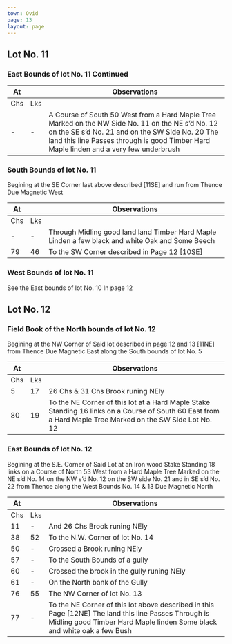 ```yaml
---
town: Ovid
page: 13
layout: page
---
```


## Lot No. 11

### East Bounds of lot No. 11 Continued

| At |    | Observations |
| -- | -- | ------------ |
| Chs | Lks | |
| - | - | A Course of South 50 West from a Hard Maple Tree Marked on the NW Side No. 11 on the NE s’d No. 12 on the SE s’d No. 21 and on the SW Side No. 20 The land this line Passes through is good Timber Hard Maple linden and a very few underbrush |

### South Bounds of lot No. 11

Begining at the SE Corner last above described [11SE] and run from Thence Due Magnetic West

| At |    | Observations |
| -- | -- | ------------ |
| Chs | Lks | |
| - | - | Through Midling good land land Timber Hard Maple Linden a few black and white Oak and Some Beech |
| 79 | 46 | To the SW Corner described in Page 12 [10SE] |

### West Bounds of lot No. 11

See the East bounds of lot No. 10 In page 12

## Lot No. 12

### Field Book of the North bounds of lot No. 12

Begining at the NW Corner of Said lot described in page 12 and 13 [11NE] from Thence Due Magnetic East along the South bounds of lot No. 5

| At |    | Observations |
| -- | -- | ------------ |
| Chs | Lks | |
| 5 | 17 | 26 Chs & 31 Chs Brook runing NEly |
| 80 | 19 | To the NE Corner of this lot at a Hard Maple Stake Standing 16 links on a Course of South 60 East from a Hard Maple Tree Marked on the SW Side Lot No. 12 |

### East Bounds of lot No. 12

Begining at the S.E. Corner of Said Lot at an Iron wood Stake Standing 18 links on a Course of North 53 West from a Hard Maple Tree Marked on the NE s’d No. 14 on the NW s’d No. 12 on the SW side No. 21 and in SE s’d No. 22 from Thence along the West Bounds No. 14 & 13 Due Magnetic North

| At |    | Observations |
| -- | -- | ------------ |
| Chs | Lks | |
| 11 | - | And 26 Chs Brook runing NEly |
| 38 | 52 | To the N.W. Corner of lot No. 14 |
| 50 | - | Crossed a Brook runing NEly |
| 57 | - | To the South Bounds of a gully |
| 60 | - | Crossed the brook in the gully runing NEly |
| 61 | - | On the North bank of the Gully |
| 76 | 55 | The NW Corner of lot No. 13 |
| 77 | - | To the NE Corner of this lot above described in this Page [12NE] The land this line Passes Through is Midling good Timber Hard Maple linden Some black and white oak a few Bush |


